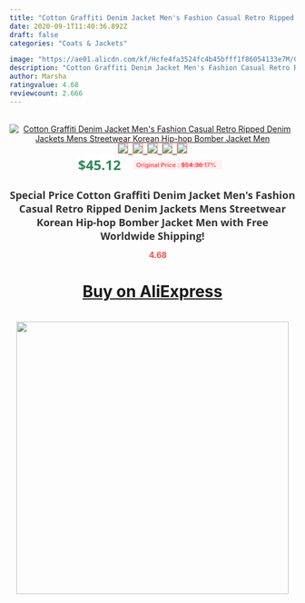 ```yaml
---
title: "Cotton Graffiti Denim Jacket Men's Fashion Casual Retro Ripped Denim Jackets Mens Streetwear Korean Hip-hop Bomber Jacket Men"
date: 2020-09-1T11:40:36.892Z
draft: false
categories: "Coats & Jackets"

image: "https://ae01.alicdn.com/kf/Hcfe4fa3524fc4b45bfff1f86054133e7M/Cotton-Graffiti-Denim-Jacket-Men-s-Fashion-Casual-Retro-Ripped-Denim-Jackets-Mens-Streetwear-Korean-Hip.jpg"
description: "Cotton Graffiti Denim Jacket Men's Fashion Casual Retro Ripped Denim Jackets Mens Streetwear Korean Hip-hop Bomber Jacket Men"
author: Marsha
ratingvalue: 4.68
reviewcount: 2.666
---
```

<br>
<div style="text-align: center;">
<a href="https://s.click.aliexpress.com/e/_A9fRIz" target="_blank" rel="nofollow noopener noreferrer"><img alt="Cotton Graffiti Denim Jacket Men's Fashion Casual Retro Ripped Denim Jackets Mens Streetwear Korean Hip-hop Bomber Jacket Men" class="magnifier-image" src="https://ae01.alicdn.com/kf/Hcfe4fa3524fc4b45bfff1f86054133e7M/Cotton-Graffiti-Denim-Jacket-Men-s-Fashion-Casual-Retro-Ripped-Denim-Jackets-Mens-Streetwear-Korean-Hip.jpg_640x640.jpg">
<br>
<img style="border:1px solid salmon" src="https://ae01.alicdn.com/kf/Hcfe4fa3524fc4b45bfff1f86054133e7M/Cotton-Graffiti-Denim-Jacket-Men-s-Fashion-Casual-Retro-Ripped-Denim-Jackets-Mens-Streetwear-Korean-Hip.jpg_120x120.jpg">&nbsp;&nbsp;<img style="border:1px solid salmon" src="https://ae01.alicdn.com/kf/H9f61beb12c714398b37ce14c5a6a990ci/Cotton-Graffiti-Denim-Jacket-Men-s-Fashion-Casual-Retro-Ripped-Denim-Jackets-Mens-Streetwear-Korean-Hip.jpg_120x120.jpg">&nbsp;&nbsp;<img style="border:1px solid salmon" src="https://ae01.alicdn.com/kf/H09ff251d8ee542bc99957dd54751ea65N/Cotton-Graffiti-Denim-Jacket-Men-s-Fashion-Casual-Retro-Ripped-Denim-Jackets-Mens-Streetwear-Korean-Hip.jpg_120x120.jpg">&nbsp;&nbsp;<img style="border:1px solid salmon" src="https://ae01.alicdn.com/kf/Hc793a532a25748c09ae1fe7530c1ea71b/Cotton-Graffiti-Denim-Jacket-Men-s-Fashion-Casual-Retro-Ripped-Denim-Jackets-Mens-Streetwear-Korean-Hip.jpg_120x120.jpg">&nbsp;&nbsp;<img style="border:1px solid salmon" src="https://ae01.alicdn.com/kf/H6d386452cd5c490e893da5faf329f53bu/Cotton-Graffiti-Denim-Jacket-Men-s-Fashion-Casual-Retro-Ripped-Denim-Jackets-Mens-Streetwear-Korean-Hip.jpg_120x120.jpg"></a></div><br0>
<div style="text-align: center;"><span style="background-color: white; border: 0px; box-sizing: border-box; color: seagreen; display: inline-block; font-family: &quot;open sans&quot; , &quot;arial&quot; , &quot;helvetica&quot; , sans-serif , &quot;heiti&quot;; font-size: 24px; font-stretch: inherit; font-weight: 700; line-height: inherit; margin: 0px 10px 0px 0px; padding: 0px; vertical-align: middle;">$45.12 </span>
<span style="background: rgb(255 , 241 , 241); border-radius: 3px; border: 0px; box-sizing: border-box; color: #ff4747; display: inline-block; font-family: inherit; font-size: 12px; font-stretch: inherit; font-style: inherit; font-variant: inherit; font-weight: 600; line-height: inherit; margin: 0px; padding: 2px 5px; transform: scale(0.9); vertical-align: middle;">Original Price : <b style="text-decoration: line-through;">$54.36 </b> 17%&nbsp;&nbsp;</span></div>
<h1 style="color: #333333; display: inline-block; font-family: &quot;open sans&quot; , &quot;arial&quot; , &quot;helvetica&quot; , sans-serif , &quot;heiti&quot;; font-size: 18px; font-stretch: inherit; font-weight: 700; text-align: center;">Special Price Cotton Graffiti Denim Jacket Men's Fashion Casual Retro Ripped Denim Jackets Mens Streetwear Korean Hip-hop Bomber Jacket Men with Free Worldwide Shipping!</h1>
<div style="color: #ff4747; text-align: center;">
<img src="https://4.bp.blogspot.com/-M0ZcTcb-5uY/XleCXlxnR4I/AAAAAAAAAEc/OrjgMkXV1oMQFaCRZj5HQwOCBcu3w1FegCPcBGAYYCw/s1600/star.png" style="height: 15px;">&nbsp;<b>4.68</b></div>
<div class="button_cont" align="center"><a class="buynow_a" href="https://s.click.aliexpress.com/e/_A9fRIz" target="_blank" rel="nofollow noopener noreferrer"><H1>Buy on AliExpress</H1></a></div><br>
<div class="separator" style="clear: both; text-align: center;">
<img src="https://lh3.googleusercontent.com/-pTy5HemUv9M/XlePHvY0dAI/AAAAAAAAAE4/0nX5iRUoIWY8eMW9Dpxeirr157OZliDIgCLcBGAsYHQ/s1600/badge.gif" width="480">
</div>
